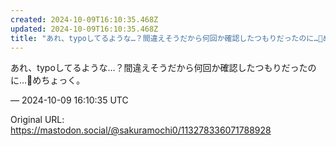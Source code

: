 ```yaml
---
created: 2024-10-09T16:10:35.468Z
updated: 2024-10-09T16:10:35.468Z
title: "あれ、typoしてるような…？間違えそうだから何回か確認したつもりだったのに…🥲めちょっく。[...]"
---
```


<p>あれ、typoしてるような…？間違えそうだから何回か確認したつもりだったのに…🥲めちょっく。</p>

&mdash; 2024-10-09 16:10:35 UTC

Original URL: https://mastodon.social/@sakuramochi0/113278336071788928
